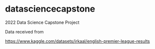# datasciencecapstone
2022 Data Science Capstone Project


Data received from

https://www.kaggle.com/datasets/irkaal/english-premier-league-results
